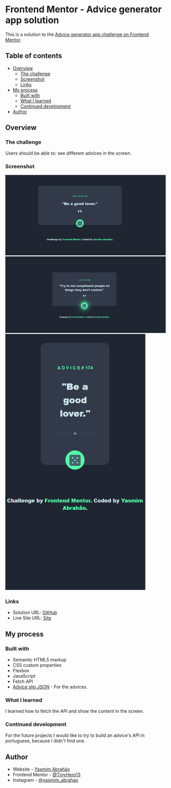 # Frontend Mentor - Advice generator app solution

This is a solution to the [Advice generator app challenge on Frontend Mentor](https://www.frontendmentor.io/challenges/advice-generator-app-QdUG-13db).

## Table of contents

- [Overview](#overview)
  - [The challenge](#the-challenge)
  - [Screenshot](#screenshot)
  - [Links](#links)
- [My process](#my-process)
  - [Built with](#built-with)
  - [What I learned](#what-i-learned)
  - [Continued development](#continued-development)
- [Author](#author)

## Overview

### The challenge

Users should be able to: see different advices in the screen.


### Screenshot

![](./images/Screenshot2.png)
![](./images/Screenshot3.png)
![](./images/Screenshot1.png)

### Links

- Solution URL: [GitHub](https://github.com/TinyHero13/advice-generator.github.io)
- Live Site URL: [Site](https://your-live-site-url.com)

## My process

### Built with

- Semantic HTML5 markup
- CSS custom properties
- Flexbox
- JavaScript
- Fetch API
- [Advice slip JSON](https://api.adviceslip.com) - For the advices.

### What I learned

I learned how to fetch the API and show the  content in the screen.


### Continued development

For the future projects I would like to try to build an advice's API in portuguese, because I didn't find one.


## Author

- Website - [Yasmim Abrahão](https://www.your-site.com)
- Frontend Mentor - [@TinyHero13](https://www.frontendmentor.io/profile/yourusername)
- Instagram - [@yasmim_abrahao](https://www.twitter.com/yourusername)
